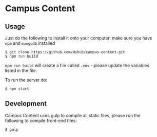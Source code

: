 # Campus Content
## Usage
Just do the following to install it onto your computer, make sure you have `npm` and `mongodb` installed

```
$ git clone https://github.com/4shub/campus-content.git
$ npm run build
```

`npm run build` will create a file called `.env` - please update the variables listed in the file.


To run the server do:
```
$ npm start
```

## Development

Campus Content uses gulp to compile all static files, please run the following to compile front-end files:
```
$ gulp
```
